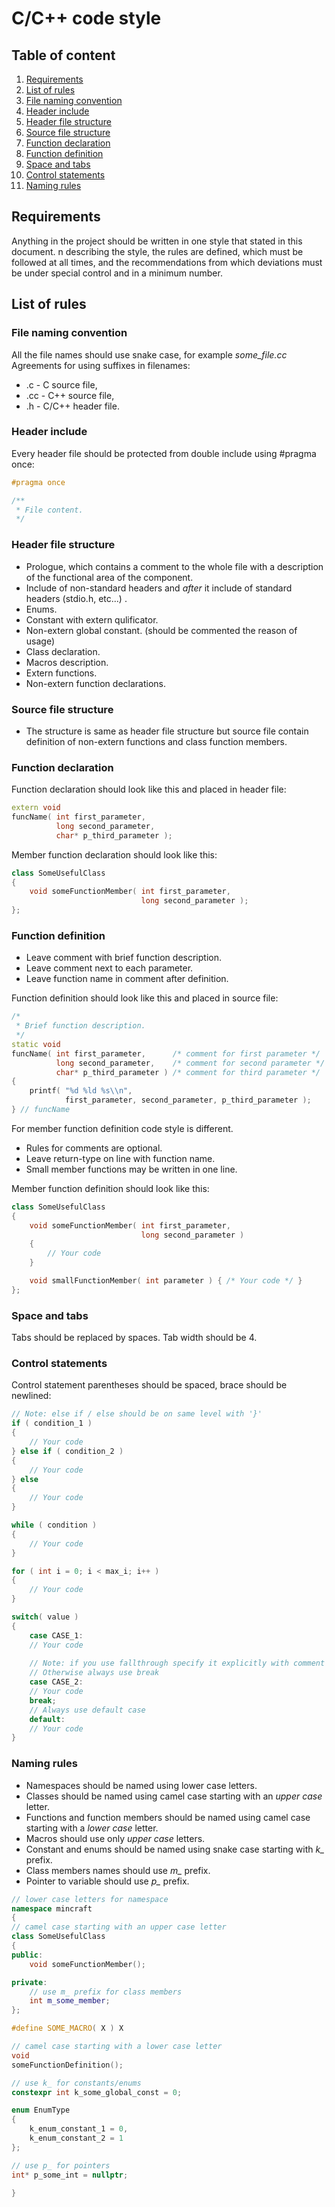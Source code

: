 # C/C++ code style
## Table of content
1. [Requirements](#requirements)
2. [List of rules](#list-of-rules)
3. [File naming convention ](#file-naming-convention)
4. [Header include](#header-include)
5. [Header file structure](#header-file-structure)
6. [Source file structure](#source-file-structure)
7. [Function declaration](#function-declaration)
8. [Function definition](#function-definition)
9. [Space and tabs](#space-and-tabs)
10. [Control statements](#control-statements)
11. [Naming rules](#naming-rules)

## Requirements
Anything in the project should be written in one style that stated in this document.
n describing the style, the rules are defined, which must be followed at all times, and the recommendations from which deviations must be under special control and in a minimum number.

## List of rules
### File naming convention
All the file names should use snake case, for example *some_file.cc*
Agreements for using suffixes in filenames:
* .c - C source file,
* .cc - C++ source file,
* .h - C/C++ header file.
### Header include
Every header file should be protected from double include using #pragma once:

```cpp
#pragma once

/**
 * File content.
 */
```

### Header file structure
* Prologue, which contains a comment to the whole file with a description of the functional area of the component.
* Include of non-standard headers and *after* it include of standard headers (stdio.h, etc...) .
* Enums.
* Constant with extern qulificator.
* Non-extern global constant. (should be commented the reason of usage)
* Class declaration.
* Macros description.
* Extern functions.
* Non-extern function declarations.

### Source file structure
* The structure is same as header file structure but source file contain definition of non-extern functions and class function members.

### Function declaration
Function declaration should look like this and placed in header file:

```cpp
extern void 
funcName( int first_parameter,
          long second_parameter,
          char* p_third_parameter );
```

Member function declaration should look like this:
```cpp
class SomeUsefulClass
{
    void someFunctionMember( int first_parameter,
                             long second_parameter );
};
```
### Function definition
* Leave comment with brief function description.
* Leave comment next to each parameter.
* Leave function name in comment after definition.

Function definition should look like this and placed in source file:
```cpp
/*
 * Brief function description.
 */
static void
funcName( int first_parameter,      /* comment for first parameter */
          long second_parameter,    /* comment for second parameter */
          char* p_third_parameter ) /* comment for third parameter */
{
    printf( "%d %ld %s\\n",
            first_parameter, second_parameter, p_third_parameter );
} // funcName
```

For member function definition code style is different.
* Rules for comments are optional.
* Leave return-type on line with function name.
* Small member functions may be written in one line.

Member function definition should look like this:
```cpp
class SomeUsefulClass
{
    void someFunctionMember( int first_parameter,
                             long second_parameter )
    {
        // Your code
    }

    void smallFunctionMember( int parameter ) { /* Your code */ }
};
```

### Space and tabs
Tabs should be replaced by spaces. Tab width should be 4.

### Control statements
Control statement parentheses should be spaced, brace should be newlined:
```cpp
// Note: else if / else should be on same level with '}'
if ( condition_1 )
{
    // Your code
} else if ( condition_2 )
{
    // Your code
} else
{
    // Your code
}

while ( condition )
{
    // Your code
}

for ( int i = 0; i < max_i; i++ )
{
    // Your code
}

switch( value )
{
	case CASE_1:
	// Your code
	
	// Note: if you use fallthrough specify it explicitly with comment
	// Otherwise always use break
	case CASE_2:
	// Your code
	break;
	// Always use default case
	default:
	// Your code
}
```

### Naming rules
* Namespaces should be named using lower case letters.
* Classes should be named using camel case starting with an *upper case* letter.
* Functions and function members should be named using camel case starting with a *lower case* letter.
* Macros should use only *upper case* letters.
* Constant and enums should be named using snake case starting with *k_* prefix.
* Class members names should use *m_* prefix.
* Pointer to variable should use *p_* prefix.

```cpp
// lower case letters for namespace
namespace mincraft
{
// camel case starting with an upper case letter
class SomeUsefulClass
{
public:
    void someFunctionMember();

private:
    // use m_ prefix for class members
    int m_some_member;
};

#define SOME_MACRO( X ) X

// camel case starting with a lower case letter
void 
someFunctionDefinition();

// use k_ for constants/enums
constexpr int k_some_global_const = 0;

enum EnumType
{
    k_enum_constant_1 = 0,
    k_enum_constant_2 = 1
};

// use p_ for pointers
int* p_some_int = nullptr;

}
```
